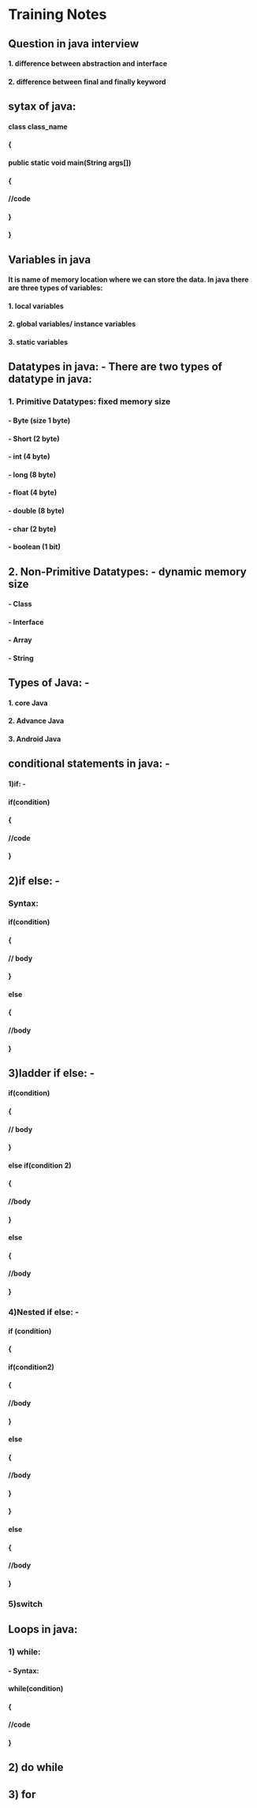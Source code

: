 
# Training Notes
## Question in java interview
#### 1. difference between abstraction and interface
#### 2. difference between final and finally keyword

## sytax of java:
#### class class_name 
#### {
####	public static void main(String args[])
####	{
####		//code
####	}
#### }


## Variables in java
#### It is name of memory location where we can store the data. In java there are three types of variables:
#### 1. local variables
#### 2. global variables/ instance variables
#### 3. static variables


## Datatypes in java: - There are two types of datatype in java:
### 1. Primitive Datatypes: fixed memory size
####	- Byte (size 1 byte)
####	- Short (2 byte)
####	- int (4 byte)
####	- long (8 byte)
####	- float (4 byte)
####	- double (8 byte)
####	- char (2 byte)
####	- boolean (1 bit)
	
## 2. Non-Primitive Datatypes: - dynamic memory size
####	- Class
####	- Interface
####	- Array
####	- String
	
## Types of Java: -
#### 1. core Java
#### 2. Advance Java
#### 3. Android Java
	
## conditional statements in java: -
#### 1)if: -
####	if(condition)
####	{
####		//code
####	}
## 2)if else: -
###	Syntax:
####	 if(condition)
####	 {
####		// body
####	 }
####	 else
####	 {
####		//body
####	 }
## 3)ladder if else: -
####	 if(condition)
####	 {
####		// body
####	 }
####	 else if(condition 2)	
####	 {
####		//body
####	 }
####	 else
####	 {
####		//body
####	 }
### 4)Nested if else: -
####	if (condition)
####	{
####		if(condition2)
####		{
####			//body
####		}
####		else 
####		{
####			//body
####		}
####	}
####	else
####	{
####		//body
####	}
### 5)switch

## Loops in java: 
### 1) while:
#### - Syntax:
#### while(condition)
####	{
####		//code
####	}
## 2) do while
## 3) for



